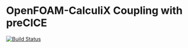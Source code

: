 # OpenFOAM-CalculiX Coupling with preCICE
[![Build Status](https://travis-ci.org/chiao45/FOAM-CCX-preCICE-desktop.svg?branch=base)](https://travis-ci.org/chiao45/FOAM-CCX-preCICE-desktop)
